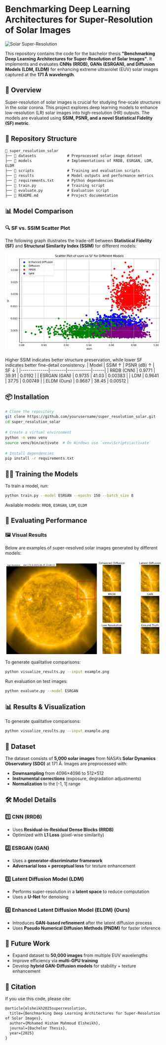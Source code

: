 # Benchmarking Deep Learning Architectures for Super-Resolution of Solar Images

![Solar Super-Resolution](https://your-image-link.com)

This repository contains the code for the bachelor thesis **"Benchmarking Deep Learning Architectures for Super-Resolution of Solar Images"**. It implements and evaluates **CNNs (RRDB), GANs (ESRGAN), and Diffusion Models (LDM, ELDM)** for enhancing extreme ultraviolet (EUV) solar images captured at the **171 Å wavelength**.

## 🚀 Overview
Super-resolution of solar images is crucial for studying fine-scale structures in the solar corona. This project explores deep learning models to enhance low-resolution (LR) solar images into high-resolution (HR) outputs. The models are evaluated using **SSIM, PSNR, and a novel Statistical Fidelity (SF) metric**.

## 📂 Repository Structure
```
📂 super_resolution_solar
├── 📂 datasets              # Preprocessed solar image dataset
├── 📂 models                # Implementations of RRDB, ESRGAN, LDM, ELDM
├── 📂 scripts               # Training and evaluation scripts
├── 📂 results               # Model outputs and performance metrics
├── 📜 requirements.txt      # Python dependencies
├── 📜 train.py              # Training script
├── 📜 evaluate.py           # Evaluation script
├── 📜 README.md             # Project documentation
```

## 📊 Model Comparison

### 🔍 SF vs. SSIM Scatter Plot
The following graph illustrates the trade-off between **Statistical Fidelity (SF)** and **Structural Similarity Index (SSIM)** for different models:

![SF vs SSIM](comparison.png)

Higher SSIM indicates better structure preservation, while lower SF indicates better fine-detail consistency.
| Model         | SSIM ↑  | PSNR (dB) ↑ | SF ↓  |
|--------------|--------|------------|------|
| RRDB (CNN)  | 0.9771 | 39.91      | 0.0192 |
| ESRGAN (GAN) | 0.9735 | 41.03      | 0.00383 |
| LDM          | 0.9641 | 37.75      | 0.00749 |
| ELDM (Ours)  | 0.9687 | 38.45      | 0.00512 |

## 📦 Installation
```bash
# Clone the repository
git clone https://github.com/yourusername/super_resolution_solar.git
cd super_resolution_solar

# Create a virtual environment
python -m venv venv
source venv/bin/activate  # On Windows use `venv\Scripts\activate`

# Install dependencies
pip install -r requirements.txt
```

## 🏋️‍♂️ Training the Models
To train a model, run:
```bash
python train.py --model ESRGAN --epochs 150 --batch_size 8
```
Available models: `RRDB`, `ESRGAN`, `LDM`, `ELDM`

## 🧪 Evaluating Performance

### 🖼️ Visual Results
Below are examples of super-resolved solar images generated by different models:

![Super-Resolved Solar Images](right3.png)

To generate qualitative comparisons:
```bash
python visualize_results.py --input example.png
```
Run evaluation on test images:
```bash
python evaluate.py --model ESRGAN
```

## 📊 Results & Visualization
To generate qualitative comparisons:
```bash
python visualize_results.py --input example.png
```

## 🔬 Dataset
The dataset consists of **5,000 solar images** from NASA’s **Solar Dynamics Observatory (SDO)** at 171 Å. Images are preprocessed with:
- **Downsampling** from 4096×4096 to 512×512
- **Instrumental corrections** (exposure, degradation adjustments)
- **Normalization** to the [-1, 1] range

## 🛠️ Model Details
### 1️⃣ **CNN (RRDB)**
- Uses **Residual-in-Residual Dense Blocks (RRDB)**
- Optimized with **L1 Loss** (pixel-wise similarity)

### 2️⃣ **ESRGAN (GAN)**
- Uses a **generator-discriminator framework**
- **Adversarial loss + perceptual loss** for texture enhancement

### 3️⃣ **Latent Diffusion Model (LDM)**
- Performs super-resolution in a **latent space** to reduce computation
- Uses a **U-Net** for denoising

### 4️⃣ **Enhanced Latent Diffusion Model (ELDM)** (Ours)
- Introduces **GAN-based refinement** after the latent diffusion process
- Uses **Pseudo Numerical Diffusion Methods (PNDM)** for faster inference

## 📌 Future Work
- Expand dataset to **50,000 images** from multiple EUV wavelengths
- Improve efficiency via **multi-GPU training**
- Develop **hybrid GAN-Diffusion models** for stability + texture enhancement

## 📜 Citation
If you use this code, please cite:
```
@article{elsheikh2025superresolution,
  title={Benchmarking Deep Learning Architectures for Super-Resolution of Solar Images},
  author={Mohamed Hisham Mahmoud Elsheikh},
  journal={Bachelor Thesis},
  year={2025}
}
```